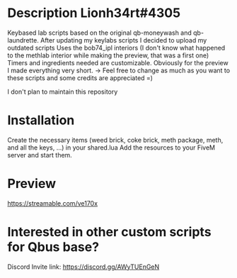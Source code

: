 # Description Lionh34rt#4305
Keybased lab scripts based on the original qb-moneywash and qb-laundrette.
After updating my keylabs scripts I decided to upload my outdated scripts
Uses the bob74_ipl interiors (I don't know what happened to the methlab interior while making the preview, that was a first one)
Timers and ingredients needed are customizable. Obviously for the preview I made everything very short.
-> Feel free to change as much as you want to these scripts and some credits are appreciated =)

I don't plan to maintain this repository

# Installation
Create the necessary items (weed brick, coke brick, meth package, meth, and all the keys, ...) in your shared.lua
Add the resources to your FiveM server and start them.

# Preview
https://streamable.com/ve170x

# Interested in other custom scripts for Qbus base?
Discord Invite link: https://discord.gg/AWyTUEnGeN
